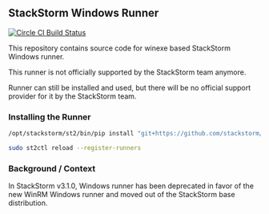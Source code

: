 ## StackStorm Windows Runner

[![Circle CI Build Status](https://circleci.com/gh/StackStorm/stackstorm-runner-windows/tree/master.svg?style=shield)](https://circleci.com/gh/StackStorm/stackstorm-runner-windows)

This repository contains source code for winexe based StackStorm Windows
runner.

This runner is not officially supported by the StackStorm team anymore.

Runner can still be installed and used, but there will be no official support
provider for it by the StackStorm team.

### Installing the Runner

```bash
/opt/stackstorm/st2/bin/pip install "git+https://github.com/stackstorm/stackstorm-runner-windows.git#egg=stackstorm-runner-windows"

sudo st2ctl reload --register-runners
```

### Background / Context

In StackStorm v3.1.0, Windows runner has been deprecated in favor of the new
WinRM Windows runner and moved out of the StackStorm base distribution.

